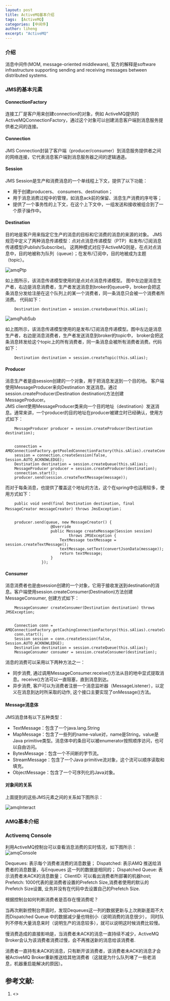 ```yaml
---
layout: post
title: ActiveMQ基本介绍
tags:  [ActiveMQ]
categories: [中间件]
author: liheng
excerpt: "ActiveMQ"
---
```

### 介绍

消息中间件(MOM, message-oriented middleware), 官方的解释是software infrastructure supporting sending and receiving messages between distributed systems.

### JMS的基本元素
#### ConnectionFactory
连接工厂是客户用来创建connection的对象，例如 ActiveMQ提供的ActiveMQConnectionFactory，通过这个对象可以创建消息客户端到消息服务提供者之间的连接。

#### Connection
JMS Connection封装了客户端（producer/consumer）到消息服务提供者之间的网络连接，它代表消息客户端到消息服务器之间的逻辑通道。

#### Session
JMS Session是生产和消费消息的一个单线程上下文，提供了以下功能：
*   用于创建producers、 consumers、destination；
*   用于消息消费过程中的管理，如消息ack前的保留、消息生产消费的序号等；
*   提供了一个事务性的上下文，在这个上下文中，一组发送和接收被组合到了一个原子操作中。

#### Destination
目的地是客户用来指定它生产的消息的目标和它消费的消息的来源的对象。
JMS规范中定义了两种消息传递模型：点对点消息传递模型（PTP）和发布/订阅消息传递模型(Publish/Subscribe)。
这两种模式对应于ActiveMQ则是，在点对点消息中，目的地被称为队列（queue）；在发布/订阅中，目的地被成为主题（topic）。

![amqPtp](/images/activemq/amq_ptp.png)

如上图所示，该消息传递模型使用的是点对点消息传递模型。
图中左边是消息生产者，右边是消息消费者，生产者发送消息到broker的queue中，broker会把这条消息分发给注册在这个队列上的某一个消费者，同一条消息只会被一个消费者所消费。
代码如下：
```
    Destination destination = session.createQueue(this.sAlias);
```

![amqPubSub](/images/activemq/amq_pubsub.png)

如上图所示，该消息传递模型使用的是发布/订阅消息传递模型。图中左边是消息生产者，右边是消息消费者，生产者发送消息到broker的topic中，
broker会把这条消息转发给这个topic上的所有消费者，同一条消息会被所有消费者消费。代码如下：
```
    Destination destination = session.createTopic(this.sAlias);
```

#### Producer
消息生产者是由session创建的一个对象，用于把消息发送到一个目的地。
客户端使用MessageProducer来向Destination 发送消息。通过session.createProducer(Destination destination)方法创建MessageProducer。  
JMS client使用MessageProducer类来向一个目的地址（destination）发送消息。通常来讲，一个producer的目的地址在producer被建立时已经确认，使用方式如下：
```
    MessageProducer producer = session.createProducer(Destination destination);


    connection = AMQConnectionFactory.getPooledConnectionFactory(this.sAlias).createConnection();
    session = connection.createSession(false, Session.AUTO_ACKNOWLEDGE);
    Destination destination = session.createQueue(this.sAlias);
    MessageProducer producer = session.createProducer(destination);
    connection.start();
    producer.send(session.createTextMessage(message));
```

而对于每条消息，也提供了覆盖这个地址的方法，这个在spring中也运用较多，使用方式如下：
```
    public void send(final Destination destination, final MessageCreator messageCreator) throws JmsException；
    
    
    producer.send(queue, new MessageCreator() {
                    @Override
                    public Message createMessage(Session session)
                            throws JMSException {
                        TextMessage textMessage = session.createTextMessage();
                        textMessage.setText(convertJsonData(message));
                        return textMessage;
                    }
                });
```

#### Consumer
消息消费者也是由session创建的一个对象，它用于接收发送到destination的消息。客户端使用session.createConsumer(Destination)方法创建MessageConsumer, 创建方式如下：
```
    MessageConsumer createConsumer(Destination destination) throws JMSException;
    
    
    Connection conn = AMQConnectionFactory.getCachingConnectionFactorys(this.sAlias).createConnection();
    conn.start();
    Session session = conn.createSession(false, Session.AUTO_ACKNOWLEDGE);
    Destination destination = session.createQueue(this.sAlias);
    MessageConsumer consumer = session.createConsumer(destination);
```

消息的消费可以采用以下两种方法之一：

*   同步消费, 通过调用MessageConsumer.receive()方法从目的地中显式提取消息。receive()方法可以一直阻塞，直到消息到达。
*   异步消费, 客户可以为消费者注册一个消息监听器（MessageListener），以定义在消息到达时所采取的动作, 这个接口主要实现了onMessage()方法。


#### Message消息体
JMS消息体有以下五种类型：

*   TextMessage：包含了一个java.lang.String
*   MapMessage：包含了一些列的name-value对，name是String，value是Java primitive类型。消息体中的条目可以被enumerator按照顺序访问，也可以自由访问。
*   BytesMessage：包含一个不间断的字节流。
*   StreamMessage：包含了一个Java primitive流对象，这个流可以顺序读取和填充。
*   ObjectMessage：包含了一个可序列化的Java对象。

#### 对象间的关系
上面提到的这些JMS元素之间的关系如下图所示：

![amqInteract](/images/activemq/amq_interact.png)

### AMQ基本介绍

### Activemq Console
利用ActiveMQ控制台可以查看消息消费的实时情况，如下图所示：
![amqConsole](/images/activemq/amq_console.png)

Dequeues: 表示每个消费者消费的消息数量；
Dispatched: 表示AMQ 推送给消费者的消息数量，与Enqueues 这一列的数据是相同的；
Dispatched Queue: 表示消费者未ACK的消息数量；
ClientID: 可以看出消费者所部署的机器host; 
Prefetch: 1000代表的是消费者设置的Prefetch Size,消费者使用的默认的Prefetch Size设置, 业务并没有在代码中去设置自己的Prefetch Size. 

根据控制台如何判断消费者是否存在慢消费呢？

当再次刷新控制台界面时，发现Dequeues这一列的数据更新与上次刷新差距不大而Dispatched Queue 中的数据减少量也特别小（说明消费的消息很少），
同时队列不停有大量消息来时（说明生产的消息较多），就可以说明这时候消费比较慢。

慢消费造成的直接影响是，当消费者未ACK的消息一直持续不减少，ActiveMQ Broker会认为该消费者消费过慢，会不再推送新的消息给该消费者.

消费者一直持有未ACK的消息，只有断开该消费者，该消费者未ACK的消息才会被ActiveMQ Broker重新推送给其他消费者（这就是为什么队列堵了一些老消息，机器重启能解决的原因）。

## 参考文献:
1. <<ActiveMQ in Action>>
